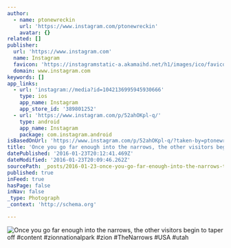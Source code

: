 ```yaml
---
author:
  - name: ptonewreckin
    url: 'https://www.instagram.com/ptonewreckin'
    avatar: {}
related: []
publisher:
  url: 'https://www.instagram.com'
  name: Instagram
  favicon: 'https://instagramstatic-a.akamaihd.net/h1/images/ico/favicon.ico/7cdab0872b15.ico'
  domain: www.instagram.com
keywords: []
app_links:
  - url: 'instagram://media?id=1042136995945930666'
    type: ios
    app_name: Instagram
    app_store_id: '389801252'
  - url: 'https://www.instagram.com/p/52ahOKpl-q/'
    type: android
    app_name: Instagram
    package: com.instagram.android
isBasedOnUrl: 'https://www.instagram.com/p/52ahOKpl-q/?taken-by=ptonewreckin'
title: 'Once you go far enough into the narrows, the other visitors begin to taper off #content #zionnationalpark #zion #TheNarrows #USA #utah'
datePublished: '2016-01-23T20:12:41.469Z'
dateModified: '2016-01-23T20:09:46.262Z'
sourcePath: _posts/2016-01-23-once-you-go-far-enough-into-the-narrows-the-other-visitors.md
published: true
inFeed: true
hasPage: false
inNav: false
_type: Photograph
_context: 'http://schema.org'

---
```

![Once you go far enough into the narrows&comma; the other visitors begin to taper off &num;content &num;zionnationalpark &num;zion &num;TheNarrows &num;USA &num;utah](https://scontent.cdninstagram.com/hphotos-xat1/t51.2885-15/s640x640/sh0.08/e35/11261321_884176841671031_1256502906_n.jpg)
